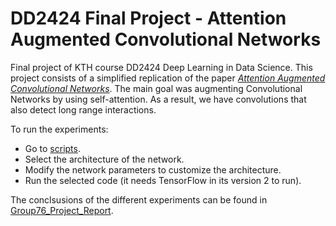 # DD2424 Final Project - Attention Augmented Convolutional Networks 
Final project of KTH course DD2424 Deep Learning in Data Science.
This project consists of a simplified replication of the paper [*Attention Augmented Convolutional Networks*](https://arxiv.org/pdf/1904.09925.pdf). The main goal was augmenting Convolutional Networks by using self-attention. As a result, we have convolutions that also detect long range interactions. 

To run the experiments:
- Go to [scripts](/scripts).
- Select the architecture of the network.
- Modify the network parameters to customize the architecture.
- Run the selected code (it needs TensorFlow in its version 2 to run).

The conclsusions of the different experiments can be found in [Group76_Project_Report](Group76_Project_Report.pdf).
